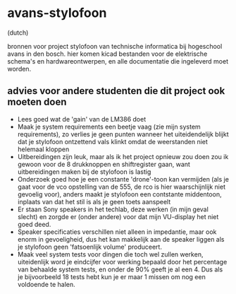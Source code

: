 # avans-stylofoon

(dutch)

bronnen voor project stylofoon van technische informatica bij hogeschool avans
in den bosch. hier komen kicad bestanden voor de elektrische schema's en
hardwareontwerpen, en alle documentatie die ingeleverd moet worden.

## advies voor andere studenten die dit project ook moeten doen

- Lees goed wat de 'gain' van de LM386 doet
- Maak je system requirements een beetje vaag (zie mijn system requirements),
	zo verlies je geen punten wanneer het uiteidendelijk blijkt dat je stylofoon
	ontzettend vals klinkt omdat de weerstanden niet helemaal kloppen
- Uitbereidingen zijn leuk, maar als ik het project opnieuw zou doen zou ik
	gewoon voor de 8 drukknoppen en shiftregister gaan, want uitbereidingen maken
	bij de stylofoon is lastig
- Onderzoek goed hoe je een constante 'drone'-toon kan vermijden (als je gaat
	voor de vco opstelling van de 555, de rco is hier waarschijnlijk niet
	gevoelig voor), anders maakt je stylofoon een contstante middentoon, inplaats
	van dat het stil is als je geen toets aanspeelt
- Er staan Sony speakers in het techlab, deze werken (in mijn geval slecht) en
	zorgde er (onder andere) voor dat mijn VU-display het niet goed deed.
- Speaker specificaties verschillen niet alleen in impedantie, maar ook enorm
	in gevoeligheid, dus het kan makkelijk aan de speaker liggen als je stylofoon
	geen 'fatsoenlijk volume' produceert.
- Maak veel system tests voor dingen die toch wel zullen werken, uiteidenlijk
	word je eindcijfer voor werking bepaald door het percentage van behaalde
	system tests, en onder de 90% geeft je al een 4. Dus als je bijvoorbeeld 18
	tests hebt kun je er maar 1 missen om nog een voldoende te halen.

